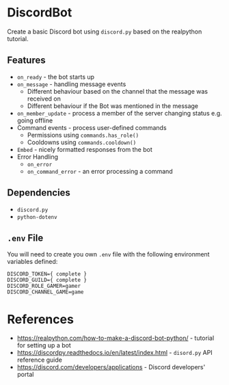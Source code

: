 # DiscordBot
Create a basic Discord bot using `discord.py` based on the realpython tutorial.

## Features
* `on_ready` - the bot starts up
* `on_message` - handling message events
    * Different behaviour based on the channel that the message was received on
    * Different behaviour if the Bot was mentioned in the message
* `on_member_update` - process a member of the server changing status e.g. going offline
* Command events - process user-defined commands
    * Permissions using `commands.has_role()`
    * Cooldowns using `commands.cooldown()`
* `Embed` - nicely formatted responses from the bot
* Error Handling
    * `on_error`
    * `on_command_error` - an error processing a command
 
## Dependencies
* `discord.py`
* `python-dotenv`

## `.env` File
You will need to create you own `.env` file with the following environment variables defined:

```
DISCORD_TOKEN={ complete }
DISCORD_GUILD={ complete }
DISCORD_ROLE_GAMER=gamer
DISCORD_CHANNEL_GAME=game
```

# References
* https://realpython.com/how-to-make-a-discord-bot-python/ - tutorial for setting up a bot
* https://discordpy.readthedocs.io/en/latest/index.html - `disord.py` API reference guide
* https://discord.com/developers/applications - Discord developers' portal
